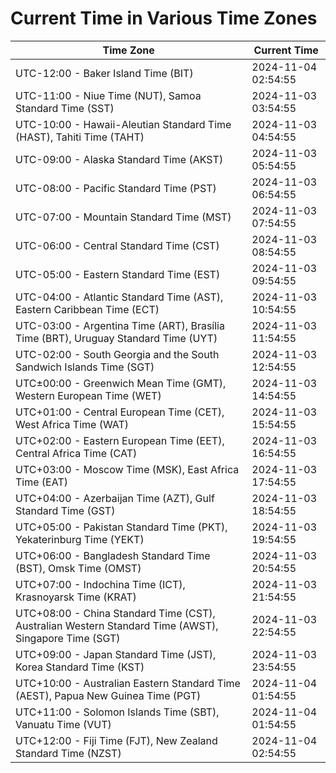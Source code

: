 # Current Time in Various Time Zones

| Time Zone | Current Time |
|-----------|--------------|
| UTC-12:00 - Baker Island Time (BIT) | 2024-11-04 02:54:55 |
| UTC-11:00 - Niue Time (NUT), Samoa Standard Time (SST) | 2024-11-03 03:54:55 |
| UTC-10:00 - Hawaii-Aleutian Standard Time (HAST), Tahiti Time (TAHT) | 2024-11-03 04:54:55 |
| UTC-09:00 - Alaska Standard Time (AKST) | 2024-11-03 05:54:55 |
| UTC-08:00 - Pacific Standard Time (PST) | 2024-11-03 06:54:55 |
| UTC-07:00 - Mountain Standard Time (MST) | 2024-11-03 07:54:55 |
| UTC-06:00 - Central Standard Time (CST) | 2024-11-03 08:54:55 |
| UTC-05:00 - Eastern Standard Time (EST) | 2024-11-03 09:54:55 |
| UTC-04:00 - Atlantic Standard Time (AST), Eastern Caribbean Time (ECT) | 2024-11-03 10:54:55 |
| UTC-03:00 - Argentina Time (ART), Brasília Time (BRT), Uruguay Standard Time (UYT) | 2024-11-03 11:54:55 |
| UTC-02:00 - South Georgia and the South Sandwich Islands Time (SGT) | 2024-11-03 12:54:55 |
| UTC±00:00 - Greenwich Mean Time (GMT), Western European Time (WET) | 2024-11-03 14:54:55 |
| UTC+01:00 - Central European Time (CET), West Africa Time (WAT) | 2024-11-03 15:54:55 |
| UTC+02:00 - Eastern European Time (EET), Central Africa Time (CAT) | 2024-11-03 16:54:55 |
| UTC+03:00 - Moscow Time (MSK), East Africa Time (EAT) | 2024-11-03 17:54:55 |
| UTC+04:00 - Azerbaijan Time (AZT), Gulf Standard Time (GST) | 2024-11-03 18:54:55 |
| UTC+05:00 - Pakistan Standard Time (PKT), Yekaterinburg Time (YEKT) | 2024-11-03 19:54:55 |
| UTC+06:00 - Bangladesh Standard Time (BST), Omsk Time (OMST) | 2024-11-03 20:54:55 |
| UTC+07:00 - Indochina Time (ICT), Krasnoyarsk Time (KRAT) | 2024-11-03 21:54:55 |
| UTC+08:00 - China Standard Time (CST), Australian Western Standard Time (AWST), Singapore Time (SGT) | 2024-11-03 22:54:55 |
| UTC+09:00 - Japan Standard Time (JST), Korea Standard Time (KST) | 2024-11-03 23:54:55 |
| UTC+10:00 - Australian Eastern Standard Time (AEST), Papua New Guinea Time (PGT) | 2024-11-04 01:54:55 |
| UTC+11:00 - Solomon Islands Time (SBT), Vanuatu Time (VUT) | 2024-11-04 01:54:55 |
| UTC+12:00 - Fiji Time (FJT), New Zealand Standard Time (NZST) | 2024-11-04 02:54:55 |

